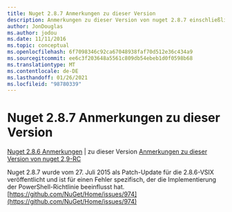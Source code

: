 ```yaml
---
title: Nuget 2.8.7 Anmerkungen zu dieser Version
description: Anmerkungen zu dieser Version von nuget 2.8.7 einschließlich bekannter Probleme, Fehlerbehebungen, hinzugefügter Features und dcrs.
author: JonDouglas
ms.author: jodou
ms.date: 11/11/2016
ms.topic: conceptual
ms.openlocfilehash: 6f7098346c92ca67048938faf70d512e36c434a9
ms.sourcegitcommit: ee6c3f203648a5561c809db54ebeb1d0f0598b68
ms.translationtype: MT
ms.contentlocale: de-DE
ms.lasthandoff: 01/26/2021
ms.locfileid: "98780339"
---
```

# <a name="nuget-287-release-notes"></a>Nuget 2.8.7 Anmerkungen zu dieser Version

[Nuget 2.8.6 Anmerkungen](../release-notes/nuget-2.8.6.md)  |  zu dieser Version [Anmerkungen zu dieser Version von nuget 2,9-RC](../release-notes/nuget-2.9-RC.md)

Nuget 2.8.7 wurde vom 27. Juli 2015 als Patch-Update für die 2.8.6-VSIX veröffentlicht und ist für einen Fehler spezifisch, der die Implementierung der PowerShell-Richtlinie beeinflusst hat.
[https://github.com/NuGet/Home/issues/974](https://github.com/NuGet/Home/issues/974)